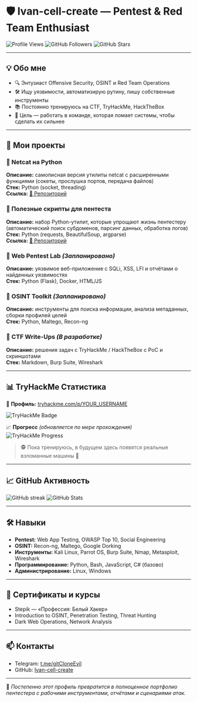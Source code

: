# 🛡️ Ivan-cell-create — Pentest & Red Team Enthusiast

![Profile Views](https://komarev.com/ghpvc/?username=Ivan-cell-create&color=brightgreen)
![GitHub Followers](https://img.shields.io/github/followers/Ivan-cell-create?style=social)
![GitHub Stars](https://img.shields.io/github/stars/Ivan-cell-create?style=social)

---

## 💡 Обо мне
- 🔍 Энтузиаст Offensive Security, OSINT и Red Team Operations  
- 🛠️ Ищу уязвимости, автоматизирую рутину, пишу собственные инструменты  
- 📚 Постоянно тренируюсь на CTF, TryHackMe, HackTheBox  
- 🎯 Цель — работать в команде, которая ломает системы, чтобы сделать их сильнее  

---

## 🚀 Мои проекты

### 🔹 Netcat на Python
**Описание:** самописная версия утилиты netcat с расширенными функциями (сокеты, прослушка портов, передача файлов)  
**Стек:** Python (socket, threading)  
**Ссылка:** [🔗 Репозиторий](https://github.com/Ivan-cell-create/NetCat)

### 🔹 Полезные скрипты для пентеста
**Описание:** набор Python-утилит, которые упрощают жизнь пентестеру (автоматический поиск субдоменов, парсинг данных, обработка логов)  
**Стек:** Python (requests, BeautifulSoup, argparse)  
**Ссылка:** [🔗 Репозиторий](https://github.com/Ivan-cell-create/Python_Scripts.git)

### 🔹 Web Pentest Lab *(Запланировано)*
**Описание:** уязвимое веб-приложение с SQLi, XSS, LFI и отчётами о найденных уязвимостях  
**Стек:** Python (Flask), Docker, HTML/JS  

### 🔹 OSINT Toolkit *(Запланировано)*
**Описание:** инструменты для поиска информации, анализа метаданных, сборки профилей целей  
**Стек:** Python, Maltego, Recon-ng  

### 🔹 CTF Write-Ups *(В разработке)*
**Описание:** решения задач с TryHackMe / HackTheBox с PoC и скриншотами  
**Стек:** Markdown, Burp Suite, Wireshark  

---

## 📊 TryHackMe Статистика

🎯 **Профиль:** [tryhackme.com/p/YOUR_USERNAME](https://tryhackme.com/p/YOUR_USERNAME)  

![TryHackMe Badge](https://tryhackme-badges.s3.amazonaws.com/YOUR_USERNAME.png)

📈 **Прогресс** *(обновляется по мере прохождения)*  
![TryHackMe Progress](https://raw.githubusercontent.com/Ivan-cell-create/ivan-cell-create/main/images/tryhackme-progress.png)
> 🕵️ Пока тренируюсь, в будущем здесь появятся реальные взломанные машины 🚀  

---

## 📈 GitHub Активность

![GitHub streak](https://streak-stats.demolab.com?user=Ivan-cell-create&theme=dark&hide_border=true)
![GitHub Stats](https://github-readme-stats.vercel.app/api?username=Ivan-cell-create&show_icons=true&theme=dark&count_private=true)

---

## 🛠 Навыки
- **Pentest:** Web App Testing, OWASP Top 10, Social Engineering  
- **OSINT:** Recon-ng, Maltego, Google Dorking  
- **Инструменты:** Kali Linux, Parrot OS, Burp Suite, Nmap, Metasploit, Wireshark  
- **Программирование:** Python, Bash, JavaScript, C# (базово)  
- **Администрирование:** Linux, Windows  

---

## 📜 Сертификаты и курсы
- Stepik — «Профессия: Белый Хакер»  
- Introduction to OSINT, Penetration Testing, Threat Hunting  
- Dark Web Operations, Network Analysis  

---

## 📫 Контакты
- Telegram: [t.me/gitCloneEvil](https://t.me/gitCloneEvil)  
- GitHub: [Ivan-cell-create](https://github.com/Ivan-cell-create)

---

💬 *Постепенно этот профиль превратится в полноценное портфолио пентестера с рабочими инструментами, отчётами и сценариями атак.*



















